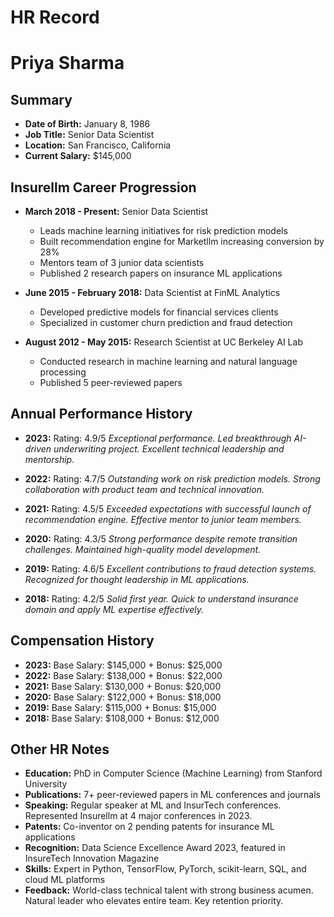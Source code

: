 # HR Record

# Priya Sharma

## Summary
- **Date of Birth:** January 8, 1986
- **Job Title:** Senior Data Scientist
- **Location:** San Francisco, California
- **Current Salary:** $145,000

## Insurellm Career Progression
- **March 2018 - Present:** Senior Data Scientist
  - Leads machine learning initiatives for risk prediction models
  - Built recommendation engine for Marketllm increasing conversion by 28%
  - Mentors team of 3 junior data scientists
  - Published 2 research papers on insurance ML applications

- **June 2015 - February 2018:** Data Scientist at FinML Analytics
  - Developed predictive models for financial services clients
  - Specialized in customer churn prediction and fraud detection

- **August 2012 - May 2015:** Research Scientist at UC Berkeley AI Lab
  - Conducted research in machine learning and natural language processing
  - Published 5 peer-reviewed papers

## Annual Performance History
- **2023:** Rating: 4.9/5
  *Exceptional performance. Led breakthrough AI-driven underwriting project. Excellent technical leadership and mentorship.*

- **2022:** Rating: 4.7/5
  *Outstanding work on risk prediction models. Strong collaboration with product team and technical innovation.*

- **2021:** Rating: 4.5/5
  *Exceeded expectations with successful launch of recommendation engine. Effective mentor to junior team members.*

- **2020:** Rating: 4.3/5
  *Strong performance despite remote transition challenges. Maintained high-quality model development.*

- **2019:** Rating: 4.6/5
  *Excellent contributions to fraud detection systems. Recognized for thought leadership in ML applications.*

- **2018:** Rating: 4.2/5
  *Solid first year. Quick to understand insurance domain and apply ML expertise effectively.*

## Compensation History
- **2023:** Base Salary: $145,000 + Bonus: $25,000
- **2022:** Base Salary: $138,000 + Bonus: $22,000
- **2021:** Base Salary: $130,000 + Bonus: $20,000
- **2020:** Base Salary: $122,000 + Bonus: $18,000
- **2019:** Base Salary: $115,000 + Bonus: $15,000
- **2018:** Base Salary: $108,000 + Bonus: $12,000

## Other HR Notes
- **Education:** PhD in Computer Science (Machine Learning) from Stanford University
- **Publications:** 7+ peer-reviewed papers in ML conferences and journals
- **Speaking:** Regular speaker at ML and InsurTech conferences. Represented Insurellm at 4 major conferences in 2023.
- **Patents:** Co-inventor on 2 pending patents for insurance ML applications
- **Recognition:** Data Science Excellence Award 2023, featured in InsureTech Innovation Magazine
- **Skills:** Expert in Python, TensorFlow, PyTorch, scikit-learn, SQL, and cloud ML platforms
- **Feedback:** World-class technical talent with strong business acumen. Natural leader who elevates entire team. Key retention priority.
